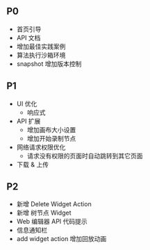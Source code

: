 ## P0
- 首页引导
- API 文档
- 增加最佳实践案例
- 算法执行沙箱环境
- snapshot 增加版本控制

## P1
- UI 优化
  - 响应式
- API 扩展
  - 增加画布大小设置
  - 增加开始录制节点
- 网络请求权限优化
  - 请求没有权限的页面时自动跳转到其它页面
- 下载 & 上传

## P2
- 新增 Delete Widget Action
- 新增 树节点 Widget 
- Web 编辑器 API 代码提示
- 信息通知栏
- add widget action 增加回放动画